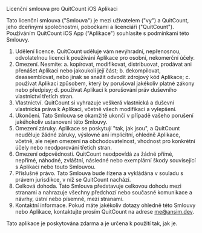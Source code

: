 Licenční smlouva pro QuitCount iOS Aplikaci

Tato licenční smlouva ("Smlouva") je mezi uživatelem ("vy") a QuitCount, jeho dceřinými společnostmi, pobočkami a licenciáři ("QuitCount"). Používáním QuitCount iOS App ("Aplikace") souhlasíte s podmínkami této Smlouvy.

1.  Udělení licence. QuitCount uděluje vám nevýhradní, nepřenosnou, odvolatelnou licenci k používání Aplikace pro osobní, nekomerční účely.
2.  Omezení. Nesmíte: a. kopírovat, modifikovat, distribuovat, prodávat ani přenášet Aplikaci nebo jakoukoli její část; b. dekompilovat, deassemblovat, nebo jinak se snažit odvodit zdrojový kód Aplikace; c. používat Aplikaci způsobem, který by porušoval jakékoliv platné zákony nebo předpisy; d. používat Aplikaci k porušování práv duševního vlastnictví třetích stran.
3.  Vlastnictví. QuitCount si vyhrazuje veškerá vlastnická a duševní vlastnická práva k Aplikaci, včetně všech modifikací a vylepšení.
4.  Ukončení. Tato Smlouva se okamžitě ukončí v případě vašeho porušení jakéhokoliv ustanovení této Smlouvy.
5.  Omezení záruky. Aplikace se poskytují "tak, jak jsou", a QuitCount neuděluje žádné záruky, výslovné ani implicitní, ohledně Aplikace, včetně, ale nejen omezení na obchodovatelnost, vhodnost pro konkrétní účely nebo neodporování třetích stran.
6.  Omezení odpovědnosti. QuitCount neodpovídá za žádné přímé, nepřímé, náhodné, zvláštní, následné nebo exemplární škody související s Aplikací nebo touto Smlouvou.
7.  Příslušné právo. Tato Smlouva bude řízena a vykládána v souladu s právem jurisdikce, v níž se QuitCount nachází.
8.  Celková dohoda. Tato Smlouva představuje celkovou dohodu mezi stranami a nahrazuje všechny předchozí nebo současné komunikace a návrhy, ústní nebo písemné, mezi stranami.
9.  Kontaktní informace. Pokud máte jakékoliv dotazy ohledně této Smlouvy nebo Aplikace, kontaktujte prosím QuitCount na adrese me@ansim.dev.

Tato aplikace je poskytována zdarma a je určena k použití tak, jak je.
